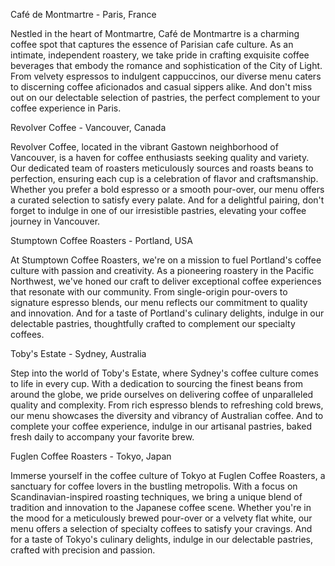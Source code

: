 Café de Montmartre - Paris, France

Nestled in the heart of Montmartre, Café de Montmartre is a charming coffee spot that captures the essence of Parisian cafe culture. As an intimate, independent roastery, we take pride in crafting exquisite coffee beverages that embody the romance and sophistication of the City of Light. From velvety espressos to indulgent cappuccinos, our diverse menu caters to discerning coffee aficionados and casual sippers alike. And don't miss out on our delectable selection of pastries, the perfect complement to your coffee experience in Paris.

Revolver Coffee - Vancouver, Canada

Revolver Coffee, located in the vibrant Gastown neighborhood of Vancouver, is a haven for coffee enthusiasts seeking quality and variety. Our dedicated team of roasters meticulously sources and roasts beans to perfection, ensuring each cup is a celebration of flavor and craftsmanship. Whether you prefer a bold espresso or a smooth pour-over, our menu offers a curated selection to satisfy every palate. And for a delightful pairing, don't forget to indulge in one of our irresistible pastries, elevating your coffee journey in Vancouver.

Stumptown Coffee Roasters - Portland, USA

At Stumptown Coffee Roasters, we're on a mission to fuel Portland's coffee culture with passion and creativity. As a pioneering roastery in the Pacific Northwest, we've honed our craft to deliver exceptional coffee experiences that resonate with our community. From single-origin pour-overs to signature espresso blends, our menu reflects our commitment to quality and innovation. And for a taste of Portland's culinary delights, indulge in our delectable pastries, thoughtfully crafted to complement our specialty coffees.

Toby's Estate - Sydney, Australia

Step into the world of Toby's Estate, where Sydney's coffee culture comes to life in every cup. With a dedication to sourcing the finest beans from around the globe, we pride ourselves on delivering coffee of unparalleled quality and complexity. From rich espresso blends to refreshing cold brews, our menu showcases the diversity and vibrancy of Australian coffee. And to complete your coffee experience, indulge in our artisanal pastries, baked fresh daily to accompany your favorite brew.

Fuglen Coffee Roasters - Tokyo, Japan

Immerse yourself in the coffee culture of Tokyo at Fuglen Coffee Roasters, a sanctuary for coffee lovers in the bustling metropolis. With a focus on Scandinavian-inspired roasting techniques, we bring a unique blend of tradition and innovation to the Japanese coffee scene. Whether you're in the mood for a meticulously brewed pour-over or a velvety flat white, our menu offers a selection of specialty coffees to satisfy your cravings. And for a taste of Tokyo's culinary delights, indulge in our delectable pastries, crafted with precision and passion.
